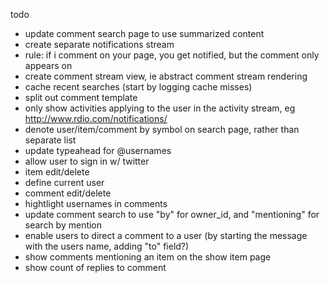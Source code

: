 todo
- update comment search page to use summarized content
- create separate notifications stream
- rule: if i comment on your page, you get notified, but the comment only appears on
- create comment stream view, ie abstract comment stream rendering
- cache recent searches (start by logging cache misses)
- split out comment template
- only show activities applying to the user in the activity stream, eg http://www.rdio.com/notifications/
- denote user/item/comment by symbol on search page, rather than separate list
- update typeahead for @usernames
- allow user to sign in w/ twitter
- item edit/delete
- define current user
- comment edit/delete
- hightlight usernames in comments
- update comment search to use "by" for owner_id, and "mentioning" for search by mention
- enable users to direct a comment to a user (by starting the message with the users name, adding "to" field?)
- show comments mentioning an item on the show item page
- show count of replies to comment

